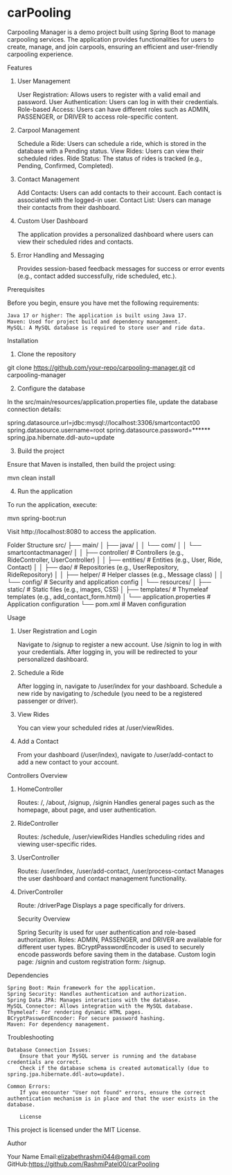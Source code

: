 # carPooling
Carpooling Manager is a demo project built using Spring Boot to manage carpooling services. The application provides functionalities for users to create, manage, and join carpools, ensuring an efficient and user-friendly carpooling experience.

Features
1. User Management

    User Registration: Allows users to register with a valid email and password.
    User Authentication: Users can log in with their credentials.
    Role-based Access: Users can have different roles such as ADMIN, PASSENGER, or DRIVER to access role-specific content.

2. Carpool Management

    Schedule a Ride: Users can schedule a ride, which is stored in the database with a Pending status.
    View Rides: Users can view their scheduled rides.
    Ride Status: The status of rides is tracked (e.g., Pending, Confirmed, Completed).

3. Contact Management

    Add Contacts: Users can add contacts to their account. Each contact is associated with the logged-in user.
    Contact List: Users can manage their contacts from their dashboard.

4. Custom User Dashboard

    The application provides a personalized dashboard where users can view their scheduled rides and contacts.

5. Error Handling and Messaging

    Provides session-based feedback messages for success or error events (e.g., contact added successfully, ride scheduled, etc.).

Prerequisites

Before you begin, ensure you have met the following requirements:

    Java 17 or higher: The application is built using Java 17.
    Maven: Used for project build and dependency management.
    MySQL: A MySQL database is required to store user and ride data.

Installation
1. Clone the repository

git clone https://github.com/your-repo/carpooling-manager.git
cd carpooling-manager

2. Configure the database

In the src/main/resources/application.properties file, update the database connection details:

spring.datasource.url=jdbc:mysql://localhost:3306/smartcontact00
spring.datasource.username=root
spring.datasource.password=******
spring.jpa.hibernate.ddl-auto=update

3. Build the project

Ensure that Maven is installed, then build the project using:

mvn clean install

4. Run the application

To run the application, execute:

mvn spring-boot:run

Visit http://localhost:8080 to access the application.


Folder Structure
src/
├── main/
│   ├── java/
│   │   └── com/
│   │       └── smartcontactmanager/
│   │           ├── controller/      # Controllers (e.g., RideController, UserController)
│   │           ├── entities/        # Entities (e.g., User, Ride, Contact)
│   │           ├── dao/             # Repositories (e.g., UserRepository, RideRepository)
│   │           ├── helper/          # Helper classes (e.g., Message class)
│   │           └── config/          # Security and application config
│   └── resources/
│       ├── static/                   # Static files (e.g., images, CSS)
│       ├── templates/                 # Thymeleaf templates (e.g., add_contact_form.html)
│       └── application.properties    # Application configuration
└── pom.xml                           # Maven configuration

Usage
1. User Registration and Login

    Navigate to /signup to register a new account.
    Use /signin to log in with your credentials.
    After logging in, you will be redirected to your personalized dashboard.

2. Schedule a Ride

    After logging in, navigate to /user/index for your dashboard.
    Schedule a new ride by navigating to /schedule (you need to be a registered passenger or driver).

3. View Rides

    You can view your scheduled rides at /user/viewRides.

4. Add a Contact

    From your dashboard (/user/index), navigate to /user/add-contact to add a new contact to your account.

  

Controllers Overview
1. HomeController

    Routes: /, /about, /signup, /signin
    Handles general pages such as the homepage, about page, and user authentication.

2. RideController

    Routes: /schedule, /user/viewRides
    Handles scheduling rides and viewing user-specific rides.

3. UserController

    Routes: /user/index, /user/add-contact, /user/process-contact
    Manages the user dashboard and contact management functionality.

4. DriverController

    Route: /driverPage
    Displays a page specifically for drivers.


   Security Overview

    Spring Security is used for user authentication and role-based authorization.
    Roles: ADMIN, PASSENGER, and DRIVER are available for different user types.
    BCryptPasswordEncoder is used to securely encode passwords before saving them in the database.
    Custom login page: /signin and custom registration form: /signup.

  

Dependencies

    Spring Boot: Main framework for the application.
    Spring Security: Handles authentication and authorization.
    Spring Data JPA: Manages interactions with the database.
    MySQL Connector: Allows integration with the MySQL database.
    Thymeleaf: For rendering dynamic HTML pages.
    BCryptPasswordEncoder: For secure password hashing.
    Maven: For dependency management.


Troubleshooting

    Database Connection Issues:
        Ensure that your MySQL server is running and the database credentials are correct.
        Check if the database schema is created automatically (due to spring.jpa.hibernate.ddl-auto=update).

    Common Errors:
        If you encounter "User not found" errors, ensure the correct authentication mechanism is in place and that the user exists in the database.

        License

This project is licensed under the MIT License.


Author

Your Name
Email:elizabethrashmi044@gmail.com
GitHub:https://github.com/RashmiPatel00/carPooling
